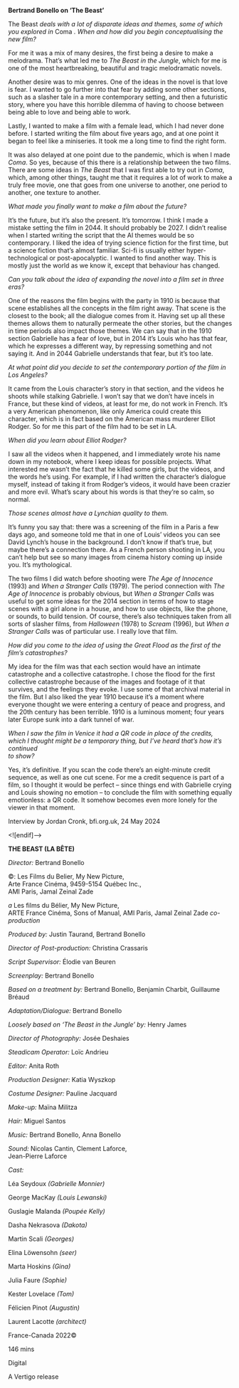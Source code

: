 
**Bertrand Bonello on ‘The Beast’**

The Beast _deals with a lot of disparate ideas and themes, some of which you explored in_ Coma _. When and how did you begin conceptualising the new film?_

For me it was a mix of many desires, the first being a desire to make a melodrama. That’s what led me to _The Beast in the Jungle_, which for me is one of the most heartbreaking, beautiful and tragic melodramatic novels.

Another desire was to mix genres. One of the ideas in the novel is that love is fear. I wanted to go further into that fear by adding some other sections, such as a slasher tale in a more contemporary setting, and then a futuristic story, where you have this horrible dilemma of having to choose between being able to love and being able to work.

Lastly, I wanted to make a film with a female lead, which I had never done before. I started writing the film about five years ago, and at one point it began to feel like a miniseries. It took me a long time to find the right form.

It was also delayed at one point due to the pandemic, which is when I made _Coma_. So yes, because of this there is a relationship between the two films. There are some ideas in _The Beast_ that I was first able to try out in _Coma_, which, among other things, taught me that it requires a lot of work to make a truly free movie, one that goes from one universe to another, one period to another, one texture to another.

_What made you finally want to make a film about the future?_

It’s the future, but it’s also the present. It’s tomorrow. I think I made a mistake setting the film in 2044. It should probably be 2027. I didn’t realise when I started writing the script that the AI themes would be so contemporary. I liked the idea of trying science fiction for the first time, but a science fiction that’s almost familiar. Sci-fi is usually either hyper-technological or post-apocalyptic. I wanted to find another way. This is mostly just the world as we know it, except that behaviour has changed.

_Can you talk about the idea of expanding the novel into a film set in three eras?_

One of the reasons the film begins with the party in 1910 is because that scene establishes all the concepts in the film right away. That scene is the closest to the book; all the dialogue comes from it. Having set up all these themes allows them to naturally permeate the other stories, but the changes in time periods also impact those themes. We can say that in the 1910 section Gabrielle has a fear of love, but in 2014 it’s Louis who has that fear, which he expresses a different way, by repressing something and not saying it. And in 2044 Gabrielle understands that fear, but it’s too late.

_At what point did you decide to set the contemporary portion of the film in  
Los Angeles?_

It came from the Louis character’s story in that section, and the videos he shoots while stalking Gabrielle. I won’t say that we don’t have incels in France, but these kind of videos, at least for me, do not work in French. It’s a very American phenomenon, like only America could create this character, which is in fact based on the American mass murderer Elliot Rodger. So for me this part of the film had to be set in LA.

_When did you learn about Elliot Rodger?_

I saw all the videos when it happened, and I immediately wrote his name down in my notebook, where I keep ideas for possible projects. What interested me wasn’t the fact that he killed some girls, but the videos, and the words he’s using. For example, if I had written the character’s dialogue myself, instead of taking it from Rodger’s videos, it would have been crazier and more evil. What’s scary about his words is that they’re so calm, so normal.

_Those scenes almost have a Lynchian quality to them._

It’s funny you say that: there was a screening of the film in a Paris a few days ago, and someone told me that in one of Louis’ videos you can see David Lynch’s house in the background. I don’t know if that’s true, but maybe there’s a connection there. As a French person shooting in LA, you can’t help but see so many images from cinema history coming up inside you. It’s mythological.

The two films I did watch before shooting were _The Age of Innocence_ (1993) and _When a Stranger Calls_ (1979). The period connection with _The Age of Innocence_ is probably obvious, but _When a Stranger Calls_ was useful to get some ideas for the 2014 section in terms of how to stage scenes with a girl alone in a house, and how to use objects, like the phone, or sounds, to build tension. Of course, there’s also techniques taken from all sorts of slasher films, from _Halloween_ (1978) to _Scream_ (1996), but _When a Stranger Calls_ was of particular use. I really love that film.

_How did you come to the idea of using the Great Flood as the first of the film’s catastrophes?_

My idea for the film was that each section would have an intimate catastrophe and a collective catastrophe. I chose the flood for the first collective catastrophe because of the images and footage of it that survives, and the feelings they evoke. I use some of that archival material in the film. But I also liked the year 1910 because it’s a moment where everyone thought we were entering a century of peace and progress, and the 20th century has been terrible. 1910 is a luminous moment; four years later Europe sunk into a dark tunnel of war.

_When I saw the film in Venice it had a QR code in place of the credits, which I thought might be a temporary thing, but I’ve heard that’s how it’s continued  
to show?_

Yes, it’s definitive. If you scan the code there’s an eight-minute credit sequence, as well as one cut scene. For me a credit sequence is part of a film, so I thought it would be perfect – since things end with Gabrielle crying and Louis showing no emotion – to conclude the film with something equally emotionless: a QR code. It somehow becomes even more lonely for the viewer in that moment.

Interview by Jordan Cronk, bfi.org.uk, 24 May 2024

<![endif]-->

**THE BEAST (LA BÊTE)**

_Director:_ Bertrand Bonello

©: Les Films du Belier, My New Picture,  
Arte France Cinéma, 9459-5154 Québec Inc.,  
AMI Paris, Jamal Zeinal Zade

_a_ Les films du Bélier, My New Picture,  
ARTE France Cinéma, Sons of Manual, AMI Paris, Jamal Zeinal Zade _co-production_

_Produced by:_ Justin Taurand, Bertrand Bonello

_Director of Post-production:_ Christina Crassaris

_Script Supervisor:_ Élodie van Beuren

_Screenplay:_ Bertrand Bonello

_Based on a treatment by:_ Bertrand Bonello, Benjamin Charbit, Guillaume Bréaud

_Adaptation/Dialogue:_ Bertrand Bonello

_Loosely based on ‘The Beast in the Jungle’ by:_ Henry James

_Director of Photography:_ Josée Deshaies

_Steadicam Operator:_ Loïc Andrieu

_Editor:_ Anita Roth

_Production Designer:_ Katia Wyszkop

_Costume Designer:_ Pauline Jacquard

_Make-up:_ Maïna Militza

_Hair:_ Miguel Santos

_Music:_ Bertrand Bonello, Anna Bonello

_Sound:_ Nicolas Cantin, Clement Laforce,  
Jean-Pierre Laforce

_Cast:_

Léa Seydoux _(Gabrielle Monnier)_

George MacKay _(Louis Lewanski)_

Guslagie Malanda _(Poupée Kelly)_

Dasha Nekrasova _(Dakota)_

Martin Scali _(Georges)_

Elina Löwensohn _(seer)_

Marta Hoskins _(Gina)_

Julia Faure _(Sophie)_

Kester Lovelace _(Tom)_

Félicien Pinot _(Augustin)_

Laurent Lacotte _(architect)_

France-Canada 2022©

146 mins

Digital

A Vertigo release
<!--stackedit_data:
eyJoaXN0b3J5IjpbLTE5MDQ4NjkwOTddfQ==
-->